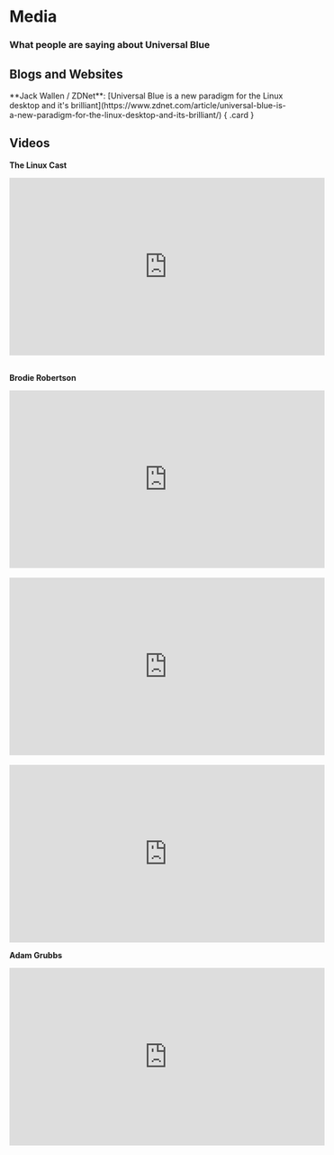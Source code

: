 # Media
### What people are saying about Universal Blue

## Blogs and Websites

<div class="grid" markdown>
**Jack Wallen / ZDNet**: [Universal Blue is a new paradigm for the Linux desktop and it's brilliant](https://www.zdnet.com/article/universal-blue-is-a-new-paradigm-for-the-linux-desktop-and-its-brilliant/)
{ .card }
</div>


## Videos

**The Linux Cast**
<iframe width="560" height="315" src="https://www.youtube.com/embed/pSBuCFMUEdA" title="YouTube video player" frameborder="0" allow="accelerometer; autoplay; clipboard-write; encrypted-media; gyroscope; picture-in-picture; web-share" allowfullscreen></iframe>

<br/>
<br/>

**Brodie Robertson** 
<iframe width="560" height="315" src="https://www.youtube.com/embed/HsKKh3WS1q0" title="YouTube video player" frameborder="0" allow="accelerometer; autoplay; clipboard-write; encrypted-media; gyroscope; picture-in-picture; web-share" allowfullscreen></iframe>

<br/>
<br/>

<iframe width="560" height="315" src="https://www.youtube.com/embed/2cCtPu6V8-E" title="YouTube video player" frameborder="0" allow="accelerometer; autoplay; clipboard-write; encrypted-media; gyroscope; picture-in-picture; web-share" allowfullscreen></iframe>

<br/>
<br/>

<iframe width="560" height="315" src="https://www.youtube.com/embed/PNEbSP81KH4" title="YouTube video player" frameborder="0" allow="accelerometer; autoplay; clipboard-write; encrypted-media; gyroscope; picture-in-picture; web-share" allowfullscreen></iframe>

**Adam Grubbs**

<iframe width="560" height="315" src="https://www.youtube.com/embed/CDdjDVm2KLY" title="YouTube video player" frameborder="0" allow="accelerometer; autoplay; clipboard-write; encrypted-media; gyroscope; picture-in-picture; web-share" allowfullscreen></iframe>
